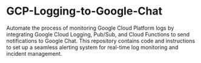 # GCP-Logging-to-Google-Chat
Automate the process of monitoring Google Cloud Platform logs by integrating Google Cloud Logging, Pub/Sub, and Cloud Functions to send notifications to Google Chat. This repository contains code and instructions to set up a seamless alerting system for real-time log monitoring and incident management.
